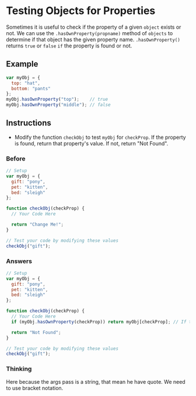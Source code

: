 # Testing Objects for Properties

Sometimes it is useful to check if the property of a given `object` exists
or not. We can use the `.hasOwnProperty(propname)` method of `objects` to
determine if that object has the given property name. `.hasOwnProperty()`
returns `true` or `false` `if` the property is found or not.

## Example

```javascript
var myObj = {
  top: "hat",
  bottom: "pants"
};
myObj.hasOwnProperty("top");    // true
myObj.hasOwnProperty("middle"); // false
```

## Instructions
 - Modify the function `checkObj` to test `myObj` for `checkProp`. If
 the property is found, return that property's value. If not, return "Not Found".

### Before

```javascript
// Setup
var myObj = {
  gift: "pony",
  pet: "kitten",
  bed: "sleigh"
};

function checkObj(checkProp) {
  // Your Code Here

  return "Change Me!";
}

// Test your code by modifying these values
checkObj("gift");
```

### Answers

```javascript
// Setup
var myObj = {
  gift: "pony",
  pet: "kitten",
  bed: "sleigh"
};

function checkObj(checkProp) {
  // Your Code Here
  if (myObj.hasOwnProperty(checkProp)) return myObj[checkProp]; // If true return the prop

  return "Not Found";
}

// Test your code by modifying these values
checkObj("gift");
```

### Thinking

Here because the args pass is a string, that mean he have quote. We need
to use bracket notation.